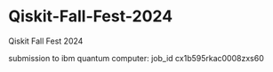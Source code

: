 # Qiskit-Fall-Fest-2024
Qiskit Fall Fest 2024

submission to ibm quantum computer: job_id cx1b595rkac0008zxs60
